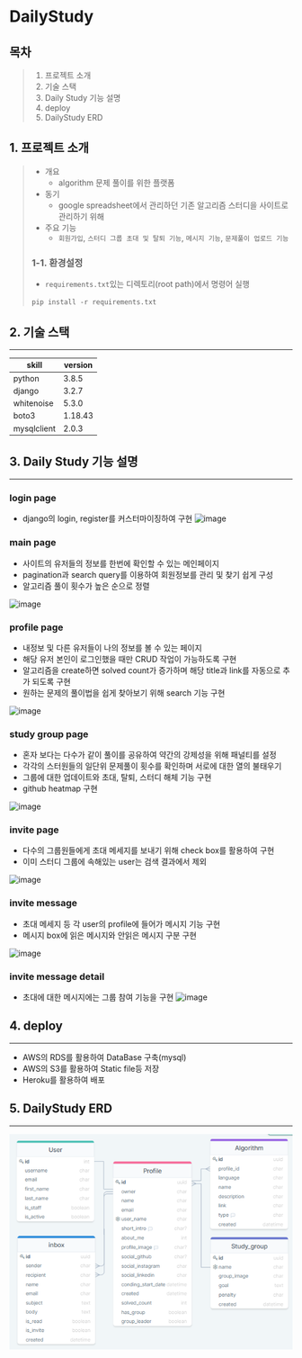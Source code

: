 # DailyStudy
## 목차
> 1. 프로젝트 소개
> 2. 기술 스택
> 3. Daily Study 기능 설명
> 4. deploy
> 5. DailyStudy ERD

## 1. 프로젝트 소개
> - 개요
>   - algorithm 문제 풀이를 위한 플랫폼
> - 동기
>   - google spreadsheet에서 관리하던 기존 알고리즘 스터디을 사이트로 관리하기 위해
> - 주요 기능
>   - `회원가입`, `스터디 그룹 초대 및 탈퇴 기능`, `메시지 기능`, `문제풀이 업로드 기능`
>
> ### 1-1. 환경설정
> - `requirements.txt`있는 디렉토리(root path)에서 명령어 실행
> ```shell
> pip install -r requirements.txt
> ```

## 2. 기술 스택
----
| skill | version | 
| -- | -- |
| python | 3.8.5 |
| django | 3.2.7 |
| whitenoise | 5.3.0 |
| boto3 | 1.18.43 |
| mysqlclient | 2.0.3 |

## 3. Daily Study 기능 설명
----
### login page
- django의 login, register를 커스터마이징하여 구현
![image](https://user-images.githubusercontent.com/77317312/134388077-db1d78bd-78a8-4277-9580-528cb4d455d6.png)

### main page
- 사이트의 유저들의 정보를 한번에 확인할 수 있는 메인페이지
- pagination과 search query를 이용하여 회원정보를 관리 및 찾기 쉽게 구성
- 알고리즘 풀이 횟수가 높은 순으로 정렬

![image](https://user-images.githubusercontent.com/77317312/134388136-604a94f6-b06c-4545-a8dc-6103ee3c6c93.png)

### profile page
- 내정보 및 다른 유저들이 나의 정보를 볼 수 있는 페이지
- 해당 유저 본인이 로그인했을 때만 CRUD 작업이 가능하도록 구현
- 알고리즘을 create하면 solved count가 증가하며 해당 title과 link를 자동으로 추가 되도록 구현
- 원하는 문제의 풀이법을 쉽게 찾아보기 위해 search 기능 구현

![image](https://user-images.githubusercontent.com/77317312/134388197-6724c0fd-6ab8-4764-aef1-a4e7845db401.png)

### study group page
- 혼자 보다는 다수가 같이 풀이를 공유하여 약간의 강제성을 위해 패널티를 설정
- 각각의 스터원들의 일단위 문제풀이 횟수를 확인하며 서로에 대한 열의 불태우기
- 그룹에 대한 업데이트와 초대, 탈퇴, 스터디 해체 기능 구현
- github heatmap 구현 

![image](https://user-images.githubusercontent.com/77317312/134388236-ba9cf055-aba0-4d33-a355-6f793825c88e.png)

### invite page
- 다수의 그룹원들에게 초대 메세지를 보내기 위해 check box를 활용하여 구현
- 이미 스터디 그룹에 속해있는 user는 검색 결과에서 제외

![image](https://user-images.githubusercontent.com/77317312/134388311-31b1dc8b-8341-4cf4-82ce-790541de2404.png)

### invite message
- 초대 메세지 등 각 user의 profile에 들어가 메시지 기능 구현
- 메시지 box에 읽은 메시지와 안읽은 메시지 구분 구현

![image](https://user-images.githubusercontent.com/77317312/134388337-05fe61ab-d09d-4421-a7e4-6e051b73af33.png)

### invite message detail
- 초대에 대한 메시지에는 그룹 참여 기능을 구현
![image](https://user-images.githubusercontent.com/77317312/134388412-cdec84c7-90c3-42d1-a9d7-ab5f06d38b32.png)


## 4. deploy
--- 
- AWS의 RDS를 활용하여 DataBase 구축(mysql)
- AWS의 S3를 활용하여 Static file등 저장
- Heroku를 활용하여 배포

## 5. DailyStudy ERD
-------
![ERD](Daily_Study_ERD.PNG)
